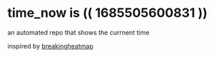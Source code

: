# time_now is (( 1685505600831 ))

an automated repo that shows the currnent time

inspired by [breakingheatmap](https://github.com/breakingheatmap/breakingheatmap)
